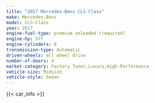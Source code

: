 ```yaml
---
title: "2017 Mercedes-Benz CLS-Class"
make: Mercedes-Benz
model: CLS-Class
year: 2017
engine-fuel-type: premium unleaded (required)
engine-hp: 577
engine-cylinders: 8
transmission-type: Automatic
driven-wheels: all wheel drive
number-of-doors: 4
market-category: Factory Tuner,Luxury,High-Performance
vehicle-size: Midsize
vehicle-style: Sedan
---
```


{{< car_info >}}

